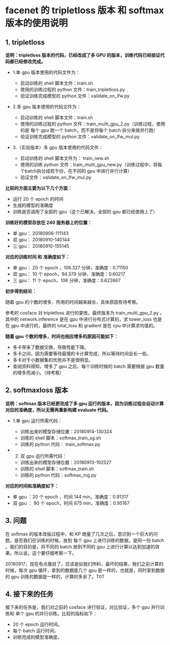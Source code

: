 # facenet 的 tripletloss 版本 和 softmax 版本的使用说明

## 1. tripletloss 

**说明：tripletloss 版本的代码，已经改成了多 GPU 的版本，训练代码已经验证代码都已经修改完成。**

 - 1.单 gpu 版本使用的代码文件为：
    - 启动训练的 shell 脚本文件：train.sh
    - 使用的训练过程的 python 文件：train_tripletloss.py
    - 验证训练完成模型的 python 文件：validate_on_lfw.py

 - 2.多 gpu 版本使用的代码文件为：
    - 启动训练的 shell 脚本文件：train.sh
    - 使用的训练过程的 python 文件：train_multi_gpu_2.py（训练过程，使用的是 每个 gpu 跑一个 batch，而不是将每个 batch 拆分来做并行跑）
    - 验证训练完成模型的 python 文件：validate_on_lfw_mul.py

 - 3.（实验版本）多 gpu 版本使用的代码文件：
    - 启动训练的 shell 脚本文件为： train_new.sh
    - 使用的训练 python 文件：train_multi_gpu_new.py（训练过程中，将每个batch拆分成若干份，在不同的 gpu 中进行并行计算）
    - 验证文件：validate_on_lfw_mul.py

**比较的方面主要为以下几个方面：**

 - 运行 20 个 epoch 的时间
 - 生成的模型的准确度
 - 训练是否调用了全部的 gpu（这个已解决，全部的 gpu 都已经使用上了）   

**训练好的模型存放在 240 服务器上的位置：**

 - 单 gpu： 20180906-111143
 - 双 gpu： 20180910-140144
 - 三 gpu： 20180910-155145

**对应的训练时间 和 准确度如下：**

 - 单 gpu： 20 个 epoch ，106.327 分钟，准确度：0.71150
 - 双 gpu： 10 个 epoch，94.379 分钟，准确度：0.60217
 - 三 gpu： 11 个 epoch，106 分钟，准确度：0.622667

**初步得到结论：**

随着 gpu 的个数的增多，所用的时间越来越长，具体原因有待考察。

参考的 cosface 对 tripletloss 进行的更改。最终版本为 train_multi_gpu_2.py 。其中的 network.inference 是在 gpu 中进行分布式计算的，求 tower_loss 也是在 gpu 中进行的，最终的 total_loss 和 gradient 是在 cpu 中计算求均值的。

**随着 gpu 个数的增多，时间也相应增多的原因可能如下：**

 - 多卡带来了数据交换，导致性能下降。
 - 多卡之间，因为需要等待最慢的卡计算完成，所以等待时间会长一些。
 - 多卡对于小数据集的优势并不是很明显。
 - 查阅资料得知，增多了 gpu 之后，每个训练时候的 batch 需要根据 gpu 数量的增多而减小。（待考察）


## 2. softmaxloss 版本

**说明：softmax 版本已经更改成了多 gpu 运行的版本，因为训练过程会自动计算对应的准确度，所以无需再重新构建 evaluate 代码。**

 - 1.单 gpu 运行所需代码：
    - 训练出来的模型存储位置：20180914-130324
    - 训练的 shell 脚本：softmax_train_sg.sh
    - 训练的 python 代码： train_softmax.py

 - 2. 双 gpu 运行所需代码：
    - 训练出来的模型存储位置：20180913-192527
    - 训练的 shell 脚本：softmax_train.sh
    - 训练的 python 代码：softmax_mg.py

**对应的时间和准确度如下：**

 - 单 gpu ：20 个 epoch ，时间 144 min，准确度：0.91317
 - 双 gpu ： 90 个 epoch，时间 875 min，准确度：0.95167

## 3. 问题

在 softmax 的版本改版过程中，和 KP 商量了几次之后，意识到一个巨大的问题，是否我们在训练的时候，放到 每个 gpu 上进行训练的数据，是同一份 batch 。我们的目的是，将不同的 batch 放到不同的 gpu 上进行计算以达到加速的效果。所以说，这个要仔细考察一下。

20180917，现在有点眉目了，应该是如我们所料，最坏的结果，我们之前计算的时候，每次 gpu 循环，拿到的数据是几个 gpu 是一样的，也就是，同时拿到数据的 gpu 训练的数据是一样的，计算的多余了。T0T

## 4. 接下来的任务

接下来的任务是，我们对之前的 cosface 进行验证，对比验证，多个 gpu 并行训练和 单个 gpu 的并行训练。比较的指标如下：

 - 20 个 epoch 运行时间。
 - 每个 batch 运行时间。
 - 训练完成的模型准确度。